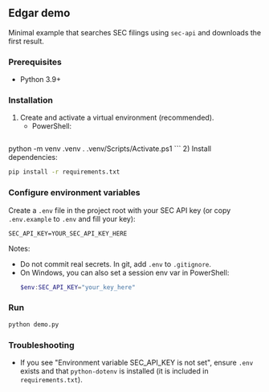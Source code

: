 ## Edgar demo

Minimal example that searches SEC filings using `sec-api` and downloads the first result.

### Prerequisites
- Python 3.9+

### Installation
1) Create and activate a virtual environment (recommended).
   - PowerShell:
     ```powershell
python -m venv .venv
. .venv/Scripts/Activate.ps1
     ```
2) Install dependencies:
   ```bash
pip install -r requirements.txt
   ```

### Configure environment variables
Create a `.env` file in the project root with your SEC API key (or copy `.env.example` to `.env` and fill your key):
```env
SEC_API_KEY=YOUR_SEC_API_KEY_HERE
```

Notes:
- Do not commit real secrets. In git, add `.env` to `.gitignore`.
- On Windows, you can also set a session env var in PowerShell:
  ```powershell
  $env:SEC_API_KEY="your_key_here"
  ```

### Run
```bash
python demo.py
```

### Troubleshooting
- If you see "Environment variable SEC_API_KEY is not set", ensure `.env` exists and that `python-dotenv` is installed (it is included in `requirements.txt`).
